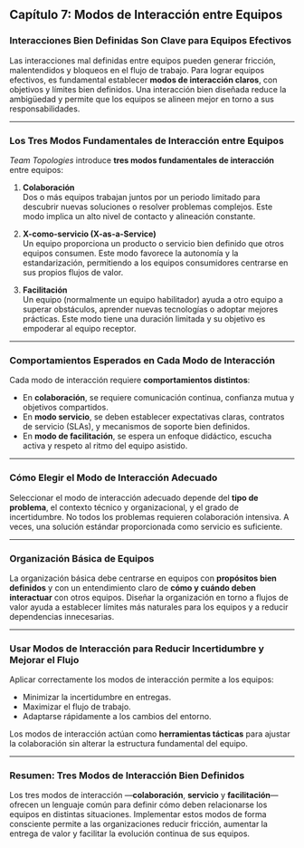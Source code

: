 ## Capítulo 7: Modos de Interacción entre Equipos

### Interacciones Bien Definidas Son Clave para Equipos Efectivos

Las interacciones mal definidas entre equipos pueden generar fricción, malentendidos y bloqueos en el flujo de trabajo. Para lograr equipos efectivos, es fundamental establecer **modos de interacción claros**, con objetivos y límites bien definidos. Una interacción bien diseñada reduce la ambigüedad y permite que los equipos se alineen mejor en torno a sus responsabilidades.

---

### Los Tres Modos Fundamentales de Interacción entre Equipos

*Team Topologies* introduce **tres modos fundamentales de interacción** entre equipos:

1. **Colaboración**  
   Dos o más equipos trabajan juntos por un periodo limitado para descubrir nuevas soluciones o resolver problemas complejos. Este modo implica un alto nivel de contacto y alineación constante.

2. **X-como-servicio (X-as-a-Service)**  
   Un equipo proporciona un producto o servicio bien definido que otros equipos consumen. Este modo favorece la autonomía y la estandarización, permitiendo a los equipos consumidores centrarse en sus propios flujos de valor.

3. **Facilitación**  
   Un equipo (normalmente un equipo habilitador) ayuda a otro equipo a superar obstáculos, aprender nuevas tecnologías o adoptar mejores prácticas. Este modo tiene una duración limitada y su objetivo es empoderar al equipo receptor.

---

### Comportamientos Esperados en Cada Modo de Interacción

Cada modo de interacción requiere **comportamientos distintos**:

- En **colaboración**, se requiere comunicación continua, confianza mutua y objetivos compartidos.
- En **modo servicio**, se deben establecer expectativas claras, contratos de servicio (SLAs), y mecanismos de soporte bien definidos.
- En **modo de facilitación**, se espera un enfoque didáctico, escucha activa y respeto al ritmo del equipo asistido.

---

### Cómo Elegir el Modo de Interacción Adecuado

Seleccionar el modo de interacción adecuado depende del **tipo de problema**, el contexto técnico y organizacional, y el grado de incertidumbre. No todos los problemas requieren colaboración intensiva. A veces, una solución estándar proporcionada como servicio es suficiente.

---

### Organización Básica de Equipos

La organización básica debe centrarse en equipos con **propósitos bien definidos** y con un entendimiento claro de **cómo y cuándo deben interactuar** con otros equipos. Diseñar la organización en torno a flujos de valor ayuda a establecer límites más naturales para los equipos y a reducir dependencias innecesarias.

---

### Usar Modos de Interacción para Reducir Incertidumbre y Mejorar el Flujo

Aplicar correctamente los modos de interacción permite a los equipos:

- Minimizar la incertidumbre en entregas.
- Maximizar el flujo de trabajo.
- Adaptarse rápidamente a los cambios del entorno.

Los modos de interacción actúan como **herramientas tácticas** para ajustar la colaboración sin alterar la estructura fundamental del equipo.

---

### Resumen: Tres Modos de Interacción Bien Definidos

Los tres modos de interacción —**colaboración**, **servicio** y **facilitación**— ofrecen un lenguaje común para definir cómo deben relacionarse los equipos en distintas situaciones. Implementar estos modos de forma consciente permite a las organizaciones reducir fricción, aumentar la entrega de valor y facilitar la evolución continua de sus equipos.
